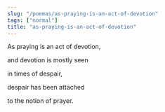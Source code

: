 ```yaml
---
slug: "/poemas/as-praying-is-an-act-of-devotion"
tags: ["normal"]
title: "as-praying-is-an-act-of-devotion"
---
```

As praying is an act of devotion,

and devotion is mostly seen

in times of despair,

despair has been attached

to the notion of prayer.